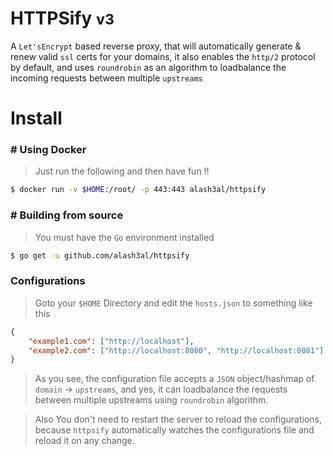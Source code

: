 HTTPSify <small>v3</small>
=============================
A `Let'sEncrypt` based reverse proxy, that will automatically generate &amp; renew valid `ssl` certs for your domains, it also enables the `http/2` protocol by default, and uses `roundrobin` as an algorithm to loadbalance the incoming requests between multiple `upstreams`

# Install

### # Using Docker
> Just run the following and then have fun !!
```bash
$ docker run -v $HOME:/root/ -p 443:443 alash3al/httpsify
```

### # Building from source
> You must have the `Go` environment installed
```bash
$ go get -u github.com/alash3al/httpsify
```

### Configurations
> Goto your `$HOME` Directory and edit the `hosts.json` to something like this
```json
{
	"example1.com": ["http://localhost"],
	"example2.com": ["http://localhost:8080", "http://localhost:8081"]
}
```
> As you see, the configuration file accepts a `JSON` object/hashmap of `domain` -> `upstreams`,
and yes, it can loadbalance the requests between multiple upstreams using `roundrobin` algorithm.

> Also You don't need to restart the server to reload the configurations, because `httpsify` automatically watches the
configurations file and reload it on any change.
